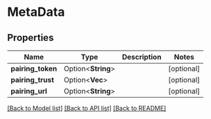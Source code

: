 # MetaData

## Properties

Name | Type | Description | Notes
------------ | ------------- | ------------- | -------------
**pairing_token** | Option<**String**> |  | [optional]
**pairing_trust** | Option<**Vec<String>**> |  | [optional]
**pairing_url** | Option<**String**> |  | [optional]

[[Back to Model list]](../README.md#documentation-for-models) [[Back to API list]](../README.md#documentation-for-api-endpoints) [[Back to README]](../README.md)


